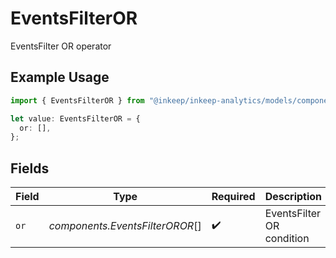 # EventsFilterOR

EventsFilter OR operator

## Example Usage

```typescript
import { EventsFilterOR } from "@inkeep/inkeep-analytics/models/components";

let value: EventsFilterOR = {
  or: [],
};
```

## Fields

| Field                           | Type                            | Required                        | Description                     |
| ------------------------------- | ------------------------------- | ------------------------------- | ------------------------------- |
| `or`                            | *components.EventsFilterOROR*[] | :heavy_check_mark:              | EventsFilter OR condition       |
